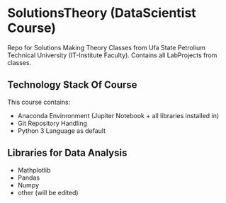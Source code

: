 # SolutionsTheory (DataScientist Course)
Repo for Solutions Making Theory Classes from Ufa State Petrolium Technical University (IT-Institute Faculty). Contains all LabProjects from classes.

## Technology Stack Of Course
This course contains:
- Anaconda Envinronment (Jupiter Notebook + all libraries installed in)
- Git Repository Handling
- Python 3 Language as default

## Libraries for Data Analysis
- Mathplotlib
- Pandas
- Numpy
- other (will be edited)
